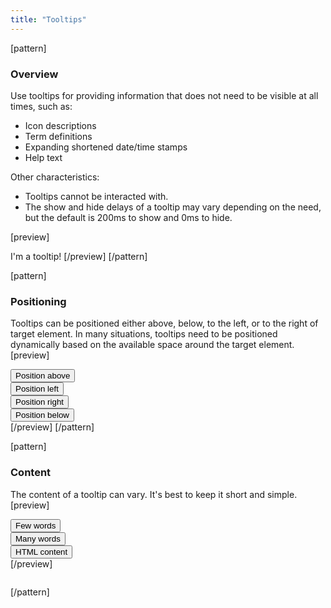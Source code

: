 ```yaml
---
title: "Tooltips"
---
```


[pattern]
### Overview
Use tooltips for providing information that does not need to be visible at all times, such as:
- Icon descriptions
- Term definitions
- Expanding shortened date/time stamps
- Help text

Other characteristics:
- Tooltips cannot be interacted with.
- The show and hide delays of a tooltip may vary depending on the need, but the default is 200ms to show and 0ms to hide.


[preview]
<div class="tooltip fade in right" style="display: inline-block; position: relative; width: auto;">
    <div class="tooltip-inner">I'm a tooltip!</div>
    <div class="tooltip-arrow"></div>
</div>
[/preview]
[/pattern]

[pattern]
### Positioning
Tooltips can be positioned either above, below, to the left, or to the right of target element. In many situations, tooltips need to be positioned dynamically based on the available space around the target element.
[preview]
<div style="width: 120px;">
    <button type="button" class="btn btn-block btn-default" data-toggle="tooltip" data-placement="top" title="Tooltip above">Position above</button>
    <button type="button" class="btn btn-block btn-default" data-toggle="tooltip" data-placement="left" title="Tooltip to left">Position left</button>
    <button type="button" class="btn btn-block btn-default" data-toggle="tooltip" data-placement="right" title="Tooltip to right">Position right</button>
    <button type="button" class="btn btn-block btn-default" data-toggle="tooltip" data-placement="bottom" title="Tooltip below">Position below</button>
</div>
[/preview]
[/pattern]

[pattern]
### Content
The content of a tooltip can vary. It's best to keep it short and simple. 
[preview]
<div style="width: 120px;">
    <button type="button" class="btn btn-block btn-default" data-toggle="tooltip" data-placement="right" title="Print">Few words</button>
    <button type="button" class="btn btn-block btn-default" data-toggle="tooltip" data-placement="right" data-html="true" title='Lorem ipsum dolor sit amet, consectetur adipiscing elit. In semper volutpat ultrices. Mauris lobortis lacus vel ullamcorper vestibulum. Praesent ipsum odio, fringilla et porttitor at, consequat at nisi. Nulla non magna turpis. Phasellus tincidunt, diam eu dictum convallis, mi purus dictum nunc, vitae molestie elit ipsum eu massa. Phasellus sit amet dui porta, interdum nulla quis, suscipit diam. Vivamus elementum libero arcu, sed porta quam imperdiet nec.'>Many words</button>
    <button type="button" class="btn btn-block btn-default" data-toggle="tooltip" data-placement="right" data-html="true" title='Clicking on the <i class="fa fa-cog"></i> icon will allow you to modify the <strong>default settings.</strong>'>HTML content</button>
</div>
[/preview]

```html

```
[/pattern]
